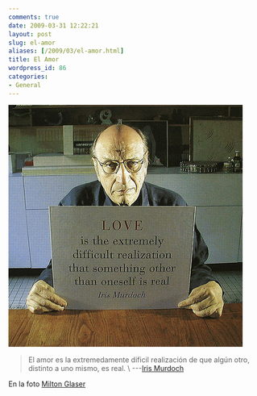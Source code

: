 ```yaml
---
comments: true
date: 2009-03-31 12:22:21
layout: post
slug: el-amor
aliases: [/2009/03/el-amor.html]
title: El Amor
wordpress_id: 86
categories:
- General
---
```



![12694074_b5bec0087b.jpg](12694074_b5bec0087b.jpg)

> El amor es la extremedamente dificil realización de que algún otro, distinto a uno mismo, es real. \ 
> ---[Iris Murdoch](http://es.wikipedia.org/wiki/Iris_Murdoch)


En la foto [Milton Glaser](http://www.miltonglaser.com/)



